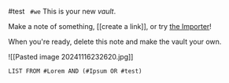 #test
` #we`
This is your new *vault*.

Make a note of something, [[create a link]], or try [the Importer](https://help.obsidian.md/Plugins/Importer)!

When you're ready, delete this note and make the vault your own.

![[Pasted image 20241116232620.jpg]]

```dataview
LIST FROM #Lorem AND (#Ipsum OR #test)
```